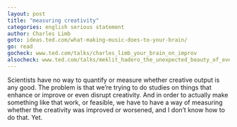 ```yaml
---
layout: post
title: "measuring creativity"
categories: english serious statement
author: Charles Limb
goto: ideas.ted.com/what-making-music-does-to-your-brain/
go: read
gocheck: www.ted.com/talks/charles_limb_your_brain_on_improv
alsocheck: www.ted.com/talks/meklit_hadero_the_unexpected_beauty_of_everyday_sounds
---
```

Scientists have no way to quantify or measure whether creative output is any good. The problem is that we’re trying to do studies on things that enhance or improve or even disrupt creativity. And in order to actually make something like that work, or feasible, we have to have a way of measuring whether the creativity was improved or worsened, and I don’t know how to do that. Yet.
